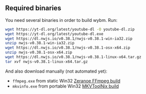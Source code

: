 ## Required binaries

You need several binaries in order to build wybm. Run:

```bash
wget https://yt-dl.org/latest/youtube-dl -O youtube-dl.zip
wget https://yt-dl.org/latest/youtube-dl.exe
wget https://dl.nwjs.io/v0.38.1/nwjs-v0.38.1-win-ia32.zip
unzip nwjs-v0.38.1-win-ia32.zip
wget https://dl.nwjs.io/v0.38.1/nwjs-v0.38.1-osx-x64.zip
unzip nwjs-v0.38.1-osx-x64.zip
wget https://dl.nwjs.io/v0.38.1/nwjs-v0.38.1-linux-x64.tar.gz
tar xvf nwjs-v0.38.1-linux-x64.tar.gz
```

And also download manually (not automated yet):

* `ffmpeg.exe` from static Win32 [Zeranoe FFmpeg build](https://ffmpeg.zeranoe.com/builds/)
* `mkvinfo.exe` from portable Win32 [MKVToolNix build](https://mkvtoolnix.download/downloads.html#windows)
